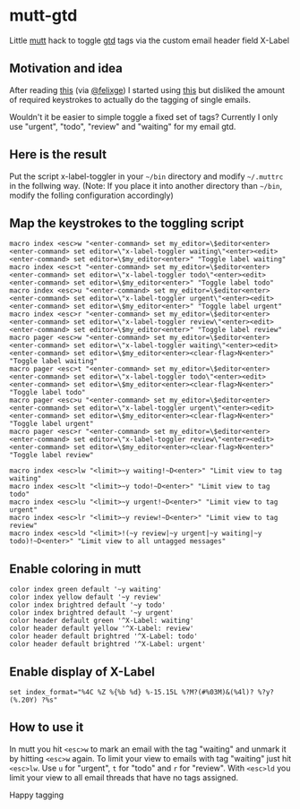 mutt-gtd
========

Little [mutt](http://www.mutt.org) hack to toggle [gtd](http://de.wikipedia.org/wiki/Getting_Things_Done) tags via the custom email header field X-Label

Motivation and idea
-------------------

After reading [this](http://www.nikilster.com/thoughts/how-to-win-at-email/#sthash.PvTgsQ0I.dpbs) (via [@felixge](https://twitter.com/felixge)) I started using [this](http://blitiri.com.ar/p/other/mutt-labels/) but disliked the amount of required keystrokes to actually do the tagging of single emails.

Wouldn't it be easier to simple toggle a fixed set of tags? Currently I only use "urgent", "todo", "review" and "waiting" for my email gtd.

Here is the result
------------------

Put the script x-label-toggler in your `~/bin` directory and modify `~/.muttrc` in the follwing way. (Note: If you place it into another directory than `~/bin`, modify the folling configuration accordingly)

Map the keystrokes to the toggling script
-----------------------------------------

```
macro index <esc>w "<enter-command> set my_editor=\$editor<enter><enter-command> set editor=\"x-label-toggler waiting\"<enter><edit><enter-command> set editor=\$my_editor<enter>" "Toggle label waiting"
macro index <esc>t "<enter-command> set my_editor=\$editor<enter><enter-command> set editor=\"x-label-toggler todo\"<enter><edit><enter-command> set editor=\$my_editor<enter>" "Toggle label todo"
macro index <esc>u "<enter-command> set my_editor=\$editor<enter><enter-command> set editor=\"x-label-toggler urgent\"<enter><edit><enter-command> set editor=\$my_editor<enter>" "Toggle label urgent"
macro index <esc>r "<enter-command> set my_editor=\$editor<enter><enter-command> set editor=\"x-label-toggler review\"<enter><edit><enter-command> set editor=\$my_editor<enter>" "Toggle label review"
macro pager <esc>w "<enter-command> set my_editor=\$editor<enter><enter-command> set editor=\"x-label-toggler waiting\"<enter><edit><enter-command> set editor=\$my_editor<enter><clear-flag>N<enter>" "Toggle label waiting"
macro pager <esc>t "<enter-command> set my_editor=\$editor<enter><enter-command> set editor=\"x-label-toggler todo\"<enter><edit><enter-command> set editor=\$my_editor<enter><clear-flag>N<enter>" "Toggle label todo"
macro pager <esc>u "<enter-command> set my_editor=\$editor<enter><enter-command> set editor=\"x-label-toggler urgent\"<enter><edit><enter-command> set editor=\$my_editor<enter><clear-flag>N<enter>" "Toggle label urgent"
macro pager <esc>r "<enter-command> set my_editor=\$editor<enter><enter-command> set editor=\"x-label-toggler review\"<enter><edit><enter-command> set editor=\$my_editor<enter><clear-flag>N<enter>" "Toggle label review"

macro index <esc>lw "<limit>~y waiting!~D<enter>" "Limit view to tag waiting"
macro index <esc>lt "<limit>~y todo!~D<enter>" "Limit view to tag todo"
macro index <esc>lu "<limit>~y urgent!~D<enter>" "Limit view to tag urgent"
macro index <esc>lr "<limit>~y review!~D<enter>" "Limit view to tag review"
macro index <esc>ld "<limit>!(~y review|~y urgent|~y waiting|~y todo)!~D<enter>" "Limit view to all untagged messages"
```

Enable coloring in mutt
-----------------------

```
color index green default '~y waiting'
color index yellow default '~y review'
color index brightred default '~y todo'
color index brightred default '~y urgent'
color header default green '^X-Label: waiting'
color header default yellow '^X-Label: review'
color header default brightred '^X-Label: todo'
color header default brightred '^X-Label: urgent'
```

Enable display of X-Label
-------------------------

```
set index_format="%4C %Z %{%b %d} %-15.15L %?M?(#%03M)&(%4l)? %?y?(%.20Y) ?%s"
```

How to use it
-------------

In mutt you hit `<esc>w` to mark an email with the tag "waiting" and unmark it by hitting `<esc>w` again. To limit your view to emails with tag "waiting" just hit `<esc>lw`. Use `u` for "urgent", `t` for "todo" and `r` for "review". With `<esc>ld` you limit your view to all email threads that have no tags assigned.


Happy tagging
